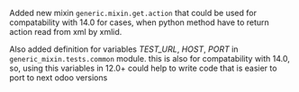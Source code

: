 Added new mixin `generic.mixin.get.action` that could be used for compatability
with 14.0 for cases, when python method have to return action read from xml
by xmlid.

Also added definition for variables *TEST_URL*, *HOST*, *PORT*
in `generic_mixin.tests.common` module. this is also for compatability
with 14.0, so, using this variables in 12.0+ could help to write code that
is easier to port to next odoo versions
